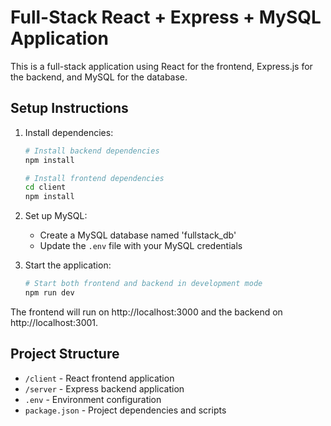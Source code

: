 # Full-Stack React + Express + MySQL Application

This is a full-stack application using React for the frontend, Express.js for the backend, and MySQL for the database.

## Setup Instructions

1. Install dependencies:
   ```bash
   # Install backend dependencies
   npm install
   
   # Install frontend dependencies
   cd client
   npm install
   ```

2. Set up MySQL:
   - Create a MySQL database named 'fullstack_db'
   - Update the `.env` file with your MySQL credentials

3. Start the application:
   ```bash
   # Start both frontend and backend in development mode
   npm run dev
   ```

The frontend will run on http://localhost:3000 and the backend on http://localhost:3001.

## Project Structure

- `/client` - React frontend application
- `/server` - Express backend application
- `.env` - Environment configuration
- `package.json` - Project dependencies and scripts
